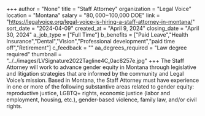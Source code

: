 +++
author = "None"
title = "Staff Attorney"
organization = "Legal Voice"
location = "Montana"
salary = "$80,000-$100,000 DOE"
link = "https://legalvoice.org/legal-voice-is-hiring-a-staff-attorney-in-montana/"
sort_date = "2024-04-09"
created_at = "April 9, 2024"
closing_date = "April 30, 2024"
a_job_type = ["Full Time"]
b_benefits = ["Paid Leave","Health Insurance","Dental","Vision","Professional development","paid time off","Retirement"]
c_feedback = ""
aa_degrees_required = "Law degree required"
thumbnail = "../../images/LVSignature2022Tagline4C_0ac8257e.jpg"
+++
The Staff Attorney will work to advance gender equity in Montana through legislative and litigation strategies that are informed by the community and Legal Voice’s mission. Based in Montana, the Staff Attorney must have experience in one or more of the following substantive areas related to gender equity: reproductive justice, LGBTQ+ rights, economic justice (labor and employment, housing, etc.), gender-based violence, family law, and/or civil rights.
